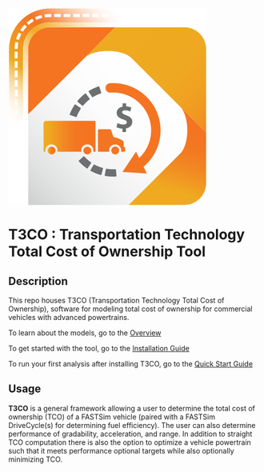 ![T3CO Logo](t3co_logo.svg)

# **T3CO** : Transportation Technology Total Cost of Ownership Tool

## Description

This repo houses T3CO (Transportation Technology Total Cost of Ownership), software for modeling total cost of ownership for commercial vehicles with advanced powertrains.

To learn about the models, go to the [Overview](./T3CO_Overview.md)

To get started with the tool, go to the [Installation Guide](./installation.md)

To run your first analysis after installing T3CO, go to the [Quick Start Guide](./quick_start.md)

## Usage
**T3CO** is a general framework allowing a user to determine the total cost of ownership (TCO) of a FASTSim vehicle (paired with a FASTSim DriveCycle(s) for determining fuel efficiency). The user can also determine performance of gradability, acceleration, and range. In addition to straight TCO computation there is also the option to optimize a vehicle powertrain such that it meets performance optional targets while also optionally minimizing TCO.

